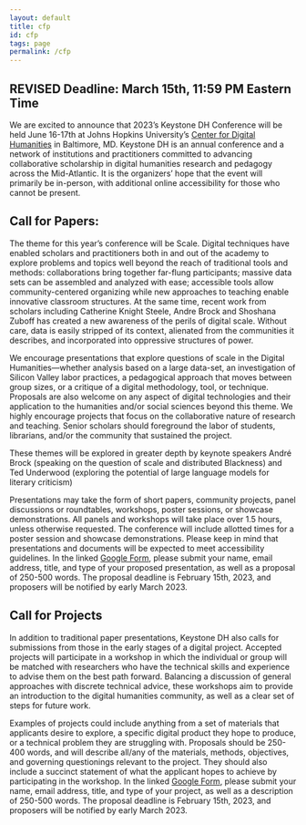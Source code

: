 ```yaml
---
layout: default
title: cfp
id: cfp
tags: page
permalink: /cfp
---
```


## REVISED Deadline: March 15th, 11:59 PM Eastern Time

We are excited to announce that 2023’s Keystone DH Conference will be held June 16-17th at Johns Hopkins University’s [Center for Digital Humanities](https://cdh.jhu.edu) in Baltimore, MD. Keystone DH is an annual conference and a network of institutions and practitioners committed to advancing collaborative scholarship in digital humanities research and pedagogy across the Mid-Atlantic. It is the organizers’ hope that the event will primarily be in-person, with additional online accessibility for those who cannot be present.

## Call for Papers: 

The theme for this year’s conference will be Scale. Digital techniques have enabled scholars and practitioners both in and out of the academy to explore problems and topics well beyond the reach of traditional tools and methods: collaborations bring together far-flung participants; massive data sets can be assembled and analyzed with ease; accessible tools allow community-centered organizing while new approaches to teaching enable innovative classroom structures. At the same time, recent work from scholars including Catherine Knight Steele, Andre Brock and Shoshana Zuboff has created a new awareness of the perils of digital scale. Without care, data is easily stripped of its context, alienated from the communities it describes, and incorporated into oppressive structures of power. 

We encourage presentations that explore questions of scale in the Digital Humanities—whether analysis based on a large data-set, an investigation of Silicon Valley labor practices, a pedagogical approach that moves between group sizes, or a critique of a digital methodology, tool, or technique. 
Proposals are also welcome on any aspect of digital technologies and their application to the humanities and/or social sciences beyond this theme. We highly encourage projects that focus on the collaborative nature of research and teaching. Senior scholars should foreground the labor of students, librarians, and/or the community that sustained the project. 

These themes will be explored in greater depth by keynote speakers André  Brock (speaking on the question of scale and distributed Blackness) and Ted Underwood (exploring the potential of large language models for literary criticism)

Presentations may take the form of short papers, community projects, panel discussions or roundtables, workshops, poster sessions, or showcase demonstrations. All panels and workshops will take place over 1.5 hours, unless otherwise requested. The conference will include allotted times for a poster session and showcase demonstrations. Please keep in mind that presentations and documents will be expected to meet accessibility guidelines.  In the linked [Google Form](https://docs.google.com/forms/d/e/1FAIpQLSc66hISzbxZKlRA6FPHEbJmQFxuDqfR9rCv9rF9HWTLQeGapw/viewform), please submit your name, email address, title, and type of your proposed presentation, as well as a proposal of 250-500 words. The proposal deadline is February 15th, 2023, and proposers will be notified by early March 2023.

## Call for Projects 

In addition to traditional paper presentations, Keystone DH also calls for submissions from those in the early stages of a digital project. Accepted projects will participate in a workshop in which the individual or group will be matched with researchers who have the technical skills and experience to advise them on the best path forward. Balancing a discussion of general approaches with discrete technical advice, these workshops aim to provide an introduction to the digital humanities community, as well as a clear set of steps for future work.

Examples of projects could include anything from a set of materials that applicants desire to explore, a specific digital product they hope to produce, or a technical problem they are struggling with. Proposals should be 250-400 words, and will describe all/any of the materials, methods, objectives, and governing questionings relevant to the project. They should also include a succinct statement of what the applicant hopes to achieve by participating in  the workshop. In the linked [Google Form](https://docs.google.com/forms/d/e/1FAIpQLSc66hISzbxZKlRA6FPHEbJmQFxuDqfR9rCv9rF9HWTLQeGapw/viewform), please submit your name, email address, title, and type of your project, as well as a description of 250-500 words. The proposal deadline is February 15th, 2023, and proposers will be notified by early March 2023.
